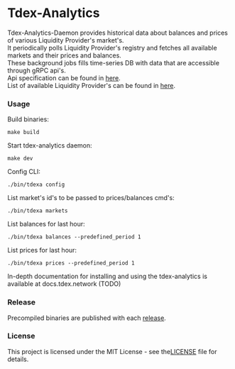 # Tdex-Analytics
Tdex-Analytics-Daemon provides historical data about balances and prices of various
Liquidity Provider's market's.<br>
It periodically polls Liquidity Provider's registry and fetches all available 
markets and their prices and balances.<br>
These background jobs fills time-series DB with data that are accessible through gRPC api's.<br>
Api specification can be found in [here](https://github.com/tdex-network/tdex-analytics/blob/master/api-spec/protobuf/tdexa/v1/analytics.proto#L1). <br>
List of available Liquidity Provider's can be found in [here](https://github.com/tdex-network/tdex-registry).

### Usage 
Build binaries:
```
make build
```
Start tdex-analytics daemon:
```
make dev
```
Config CLI:
```
./bin/tdexa config
```
List market's id's to be passed to prices/balances cmd's:
```
./bin/tdexa markets
```
List balances for last hour:
```
./bin/tdexa balances --predefined_period 1
```
List prices for last hour:
```
./bin/tdexa prices --predefined_period 1
```
In-depth documentation for installing and using the tdex-analytics is available at docs.tdex.network (TODO)

### Release

Precompiled binaries are published with each [release](https://github.com/tdex-network/tdex-analytics/releases).

### License

This project is licensed under the MIT License - see the[LICENSE](https://github.com/tdex-network/tdex-analytics/blob/master/LICENSE) file for details.